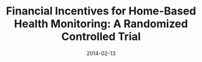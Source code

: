 ---
articlename2: Healthy Measures 1
title: >-
  Financial Incentives for Home-Based Health Monitoring: A Randomized Controlled Trial
date: 2014-02-13
summary: >-
  Home wireless device monitoring could play an important role in improving the health of patients with poorly controlled chronic diseases, but daily engagement rates among these patients may be low.
authors: >-
  Aditi P. Sen, Taylor B. Sewell, E. Brooks Riley, Beth Stearman, Scarlett L. Bellamy, Michelle F. Hu, Yuanyuan Tao, Jingsan Zhu, James D. Park, George Loewenstein, David A. Asch, Kevin G. Volpp
externallink: 'https://link.springer.com/article/10.1007%2Fs11606-014-2778-0'
journal: J Gen Intern Med
---